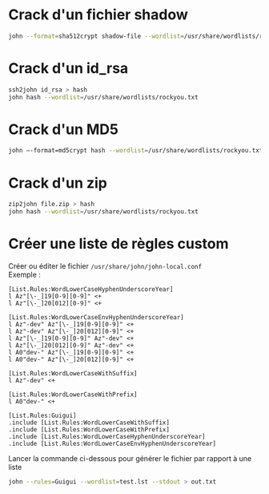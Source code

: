 # Crack d'un fichier shadow
```bash
john --format=sha512crypt shadow-file --wordlist=/usr/share/wordlists/rockyou.txt
```

# Crack d'un id_rsa
```bash
ssh2john id_rsa > hash
john hash --wordlist=/usr/share/wordlists/rockyou.txt
```

# Crack d'un MD5
```bash
john –-format=md5crypt hash --wordlist=/usr/share/wordlists/rockyou.txt
```

# Crack d'un zip
```bash
zip2john file.zip > hash
john hash --wordlist=/usr/share/wordlists/rockyou.txt
```

# Créer une liste de règles custom
Créer ou éditer le fichier `/usr/share/john/john-local.conf` <br/>
Exemple :
```
[List.Rules:WordLowerCaseHyphenUnderscoreYear]
l Az"[\-_]19[0-9][0-9]" <+
l Az"[\-_]20[012][0-9]" <+

[List.Rules:WordLowerCaseEnvHyphenUnderscoreYear]
l Az"-dev" Az"[\-_]19[0-9][0-9]" <+
l Az"-dev" Az"[\-_]20[012][0-9]" <+
l Az"[\-_]19[0-9][0-9]" Az"-dev" <+
l Az"[\-_]20[012][0-9]" Az"-dev" <+
l A0"dev-" Az"[\-_]19[0-9][0-9]" <+
l A0"dev-" Az"[\-_]20[012][0-9]" <+

[List.Rules:WordLowerCaseWithSuffix]
l Az"-dev" <+

[List.Rules:WordLowerCaseWithPrefix]
l A0"dev-" <+

[List.Rules:Guigui]
.include [List.Rules:WordLowerCaseWithSuffix]
.include [List.Rules:WordLowerCaseWithPrefix]
.include [List.Rules:WordLowerCaseHyphenUnderscoreYear]
.include [List.Rules:WordLowerCaseEnvHyphenUnderscoreYear]
```
Lancer la commande ci-dessous pour générer le fichier par rapport à une liste
```bash
john --rules=Guigui --wordlist=test.lst --stdout > out.txt 
```
